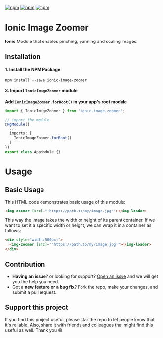[![npm](https://img.shields.io/npm/l/ionic-image-zoomer.svg)](https://www.npmjs.com/package/ionic-image-zoomer/)
[![npm](https://img.shields.io/npm/dt/ionic-image-zoomer.svg)](https://www.npmjs.com/package/ionic-image-zoomer)
[![npm](https://img.shields.io/npm/dm/ionic-image-zoomer.svg)](https://www.npmjs.com/package/ionic-image-zoomer)

# Ionic Image Zoomer
**Ionic** Module that enables pinching, panning and scaling images.

## Installation

#### 1. Install the NPM Package
```
npm install --save ionic-image-zoomer
```
#### 3. Import `IonicImageZoomer` module

**Add `IonicImageZoomer.forRoot()` in your app's root module**
```typescript
import { IonicImageZoomer } from 'ionic-image-zoomer';

// import the module
@NgModule({
  ...
  imports: [
    IonicImageZoomer.forRoot()
  ]
})
export class AppModule {}
```


# Usage

## Basic Usage
This HTML code demonstrates basic usage of this module:
```html
<img-zoomer [src]="'https://path.to/my/image.jpg'"></img-loader>
```
This way the image takes the width or height of its parent container.
If we want to set it a specific width or height, we can wrap it in  a container as follows:
```html
<div style="width:500px;">
  <img-zoomer [src]="'https://path.to/my/image.jpg'"></img-loader>
</div>
```
## Contribution
- **Having an issue**? or looking for support? [Open an issue](https://github.com/rubennavarroc/ionic-image-zoomer/issues/new) and we will get you the help you need.
- Got a **new feature or a bug fix**? Fork the repo, make your changes, and submit a pull request.

## Support this project
If you find this project useful, please star the repo to let people know that it's reliable. Also, share it with friends and colleagues that might find this useful as well. Thank you :smile:
